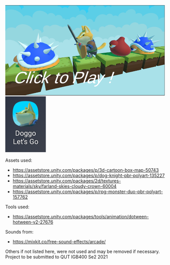 <img src="https://github.com/noedigsti/IGB400/blob/master/4.PNG?raw=true" width="728px">
<img src="https://github.com/noedigsti/IGB400/blob/master/Screenshot_20211108-152037_One%20UI%20Home.jpg?raw=true" width="128">

Assets used:
- https://assetstore.unity.com/packages/p/3d-cartoon-box-map-50743
- https://assetstore.unity.com/packages/p/dog-knight-pbr-polyart-135227
- https://assetstore.unity.com/packages/2d/textures-materials/sky/farland-skies-cloudy-crown-60004
- https://assetstore.unity.com/packages/p/rpg-monster-duo-pbr-polyart-157762

Tools used:
- https://assetstore.unity.com/packages/tools/animation/dotween-hotween-v2-27676

Sounds from:
- https://mixkit.co/free-sound-effects/arcade/

Others if not listed here, were not used and may be removed if necessary.
Project to be submitted to QUT IGB400 Se2 2021
